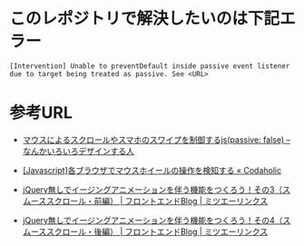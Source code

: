# このレポジトリで解決したいのは下記エラー

`[Intervention] Unable to preventDefault inside passive event listener due to target being treated as passive. See <URL>`

# 参考URL

- [マウスによるスクロールやスマホのスワイプを制御するjs(passive: false) – なんかいろいろデザインする人](https://reiwinn-web.net/2018/05/21/マウスによるスクロールやスマホのスワイプを制/)
- [[Javascript]各ブラウザでマウスホイールの操作を検知する « Codaholic](http://codaholic.org/?p=1139)

- [jQuery無しでイージングアニメーションを伴う機能をつくろう！その3（スムーススクロール・前編） | フロントエンドBlog | ミツエーリンクス](https://www.mitsue.co.jp/knowledge/blog/frontend/201801/18_1027.html)
- [jQuery無しでイージングアニメーションを伴う機能をつくろう！その4（スムーススクロール・後編） | フロントエンドBlog | ミツエーリンクス](https://www.mitsue.co.jp/knowledge/blog/frontend/201802/19_1618.html)